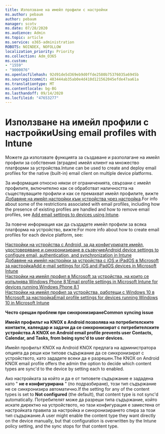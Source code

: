 ```yaml
---
title: Използване на имейл профили с настройки
ms.author: pebaum
author: pebaum
manager: scotv
ms.date: 07/28/2020
ms.audience: Admin
ms.topic: article
ms.service: o365-administration
ROBOTS: NOINDEX, NOFOLLOW
localization_priority: Priority
ms.collection: Adm_O365
ms.custom:
- "1559"
- "9000076"
ms.openlocfilehash: 92d91de5d369eb9d0ffde2580b75376035a6945b
ms.sourcegitcommit: 483444ab35ab0e4d410d121562045efde47aa61a
ms.translationtype: MT
ms.contentlocale: bg-BG
ms.lasthandoff: 09/14/2020
ms.locfileid: "47653277"
---
```

# <a name="using-email-profiles-with-intune"></a><span data-ttu-id="7c603-102">Използване на имейл профили с настройки</span><span class="sxs-lookup"><span data-stu-id="7c603-102">Using email profiles with Intune</span></span>

<span data-ttu-id="7c603-103">Можете да използвате функцията за създаване и разполагане на имейл профили за собствения (вграден) имейл клиент на множество платформи за устройства.</span><span class="sxs-lookup"><span data-stu-id="7c603-103">Intune can be used to create and deploy email profiles for the native (built-in) email client on multiple device platforms.</span></span>

<span data-ttu-id="7c603-104">За информация относно някои от ограниченията, свързани с имейл профилите, включително как се обработват наличността на съществуващите профили и как се премахват имейл профилите, вижте [Добавяне на имейл настройки към устройства чрез настройка](https://docs.microsoft.com/intune/email-settings-configure).</span><span class="sxs-lookup"><span data-stu-id="7c603-104">For info about some of the restrictions associated with email profiles, including how the presence of existing profiles are handled and how to remove email profiles, see [Add email settings to devices using Intune](https://docs.microsoft.com/intune/email-settings-configure).</span></span>

<span data-ttu-id="7c603-105">За повече информация как да създадете имейл профили за всяка платформа на устройство, вижте:</span><span class="sxs-lookup"><span data-stu-id="7c603-105">For more info about how to create email profiles for each device platform, see:</span></span>

[<span data-ttu-id="7c603-106">Настройки на устройства с Android, за да конфигурирате имейл, удостоверяване и синхронизиране в съзвучие</span><span class="sxs-lookup"><span data-stu-id="7c603-106">Android device settings to configure email, authentication, and synchronization in Intune</span></span>](https://docs.microsoft.com/intune/email-settings-android)  
[<span data-ttu-id="7c603-107">Добавяне на имейл настройки за устройства с iOS и iPadOS в Microsoft за настройка</span><span class="sxs-lookup"><span data-stu-id="7c603-107">Add e-mail settings for iOS and iPadOS devices in Microsoft Intune</span></span>](https://docs.microsoft.com/intune/email-settings-ios)  
[<span data-ttu-id="7c603-108">Настройки на имейл профил в Microsoft за устройства, на които се изпълнява Windows Phone 8,1</span><span class="sxs-lookup"><span data-stu-id="7c603-108">Email profile settings in Microsoft Intune for devices running Windows Phone 8.1</span></span>](https://docs.microsoft.com/intune/email-settings-windows-phone-8-1)  
[<span data-ttu-id="7c603-109">Настройки на имейл профил за устройства, работещи с Windows 10 в Microsoft за настройка</span><span class="sxs-lookup"><span data-stu-id="7c603-109">Email profile settings for devices running Windows 10 in Microsoft Intune</span></span>](https://docs.microsoft.com/intune/email-settings-windows-10)

<span data-ttu-id="7c603-110">**Често срещан проблем при синхронизиране**</span><span class="sxs-lookup"><span data-stu-id="7c603-110">**Common syncing issue**</span></span>

<span data-ttu-id="7c603-111">**Имейл профилът на KNOX в Android позволява на потребителските контакти, календар и задачи да се синхронизират с потребителските устройства.**</span><span class="sxs-lookup"><span data-stu-id="7c603-111">**A KNOX on Android email profile prevents user Contacts, Calendar, and Tasks, from being sync'd to user devices.**</span></span>

<span data-ttu-id="7c603-112">Имейл профилът KNOX на Android KNOX предлага на администратора опцията да реши кои типове съдържание да се синхронизират с устройството, като зададете всеки да е разрешен.</span><span class="sxs-lookup"><span data-stu-id="7c603-112">The KNOX on Android KNOX email profile offers the admin the option to decide which content types are sync'd to the device by setting each to enabled.</span></span>

<span data-ttu-id="7c603-113">Ако настройката за който и да е от типовете съдържание е зададена като " **не е конфигурирана** " (по подразбиране), този тип съдържание не се синхронизира автоматично.</span><span class="sxs-lookup"><span data-stu-id="7c603-113">If the setting for any of the content types is set to **Not configured** (the default), that content type is not sync'd automatically.</span></span> <span data-ttu-id="7c603-114">Потребителят може да разреши типа съдържание, който искате директно на устройството, но тази конфигурация е заместена от настройката правила за настройка и синхронизирането спира за този тип съдържание.</span><span class="sxs-lookup"><span data-stu-id="7c603-114">A user might enable the content type they want directly on the device manually, but that configuration is overwritten by the Intune policy setting, and the sync stops for that content type.</span></span>

